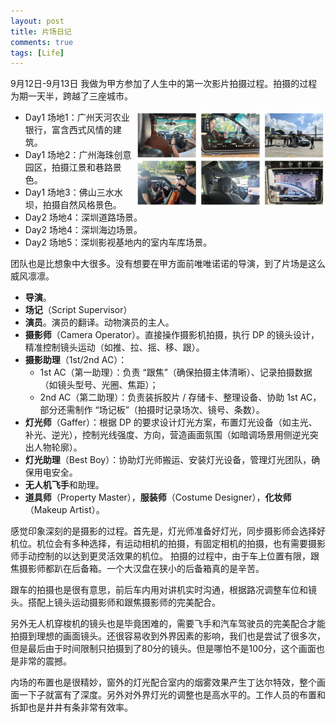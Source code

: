 ```yaml
---
layout: post
title: 片场日记
comments: true
tags: [Life]
---
```



9月12日-9月13日 我做为甲方参加了人生中的第一次影片拍摄过程。拍摄的过程为期一天半，跨越了三座城市。

<img style="float: right;" src="/assets/post_image/make_movie.jpg" width="60%"/>

* Day1 场地1：广州天河农业银行，富含西式风情的建筑。
* Day1 场地2：广州海珠创意园区，拍摄江景和巷路景色。
* Day1 场地3：佛山三水水坝，拍摄自然风格景色。
* Day2 场地4：深圳道路场景。
* Day2 场地4：深圳海边场景。
* Day2 场地5：深圳影视基地内的室内车库场景。


团队也是比想象中大很多。没有想要在甲方面前唯唯诺诺的导演，到了片场是这么威风凛凛。
* **导演**。
* **场记**（Script Supervisor）
* **演员**。演员的翻译。动物演员的主人。
* **摄影师**（Camera Operator）。直接操作摄影机拍摄，执行 DP 的镜头设计，精准控制镜头运动（如推、拉、摇、移、跟）。
* **摄影助理**（1st/2nd AC）：
  - 1st AC（第一助理）：负责 “跟焦”（确保拍摄主体清晰）、记录拍摄数据（如镜头型号、光圈、焦距）；
  - 2nd AC（第二助理）：负责装拆胶片 / 存储卡、整理设备、协助 1st AC，部分还需制作 “场记板”（拍摄时记录场次、镜号、条数）。
* **灯光师**（Gaffer）：根据 DP 的要求设计灯光方案，布置灯光设备（如主光、补光、逆光），控制光线强度、方向，营造画面氛围（如暗调场景用侧逆光突出人物轮廓）。
* **灯光助理**（Best Boy）：协助灯光师搬运、安装灯光设备，管理灯光团队，确保用电安全。
* **无人机飞手**和助理。
* **道具师**（Property Master），**服装师**（Costume Designer），**化妆师**（Makeup Artist）。


感觉印象深刻的是摄影的过程。首先是，灯光师准备好灯光，同步摄影师会选择好机位。机位会有多种选择，有运动相机的拍摄，有固定相机的拍摄，也有需要摄影师手动控制的以达到更灵活效果的机位。
拍摄的过程中，由于车上位置有限，跟焦摄影师都趴在后备箱。一个大汉盘在狭小的后备箱真的是辛苦。

跟车的拍摄也是很有意思，前后车内用对讲机实时沟通，根据路况调整车位和镜头。搭配上镜头运动摄影师和跟焦摄影师的完美配合。

另外无人机穿梭机的镜头也是毕竟困难的，需要飞手和汽车驾驶员的完美配合才能拍摄到理想的画面镜头。还很容易收到外界因素的影响，我们也是尝试了很多次，但是最后由于时间限制只拍摄到了80分的镜头。但是哪怕不是100分，这个画面也是非常的震撼。

内场的布置也是很精妙，窗外的灯光配合室内的烟雾效果产生丁达尔特效，整个画面一下子就富有了深度。另外对外界灯光的调整也是高水平的。工作人员的布置和拆卸也是井井有条非常有效率。
